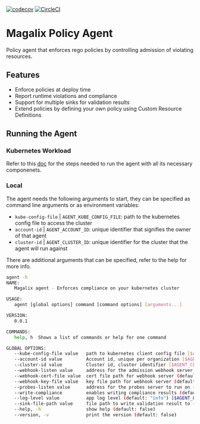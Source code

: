 [![codecov](https://codecov.io/gh/weaveworks/magalix-policy-agent/branch/dev/graph/badge.svg?token=5HALYBWEIQ)](https://codecov.io/gh/weaveworks/magalix-policy-agent) [![CircleCI](https://circleci.com/gh/weaveworks/magalix-policy-agent.svg?style=shield&circle-token=1d1e7616349e46a7338b44d58c950b0eff08efa7)](https://app.circleci.com/pipelines/github/weaveworks/magalix-policy-agent?branch=dev)


# Magalix Policy Agent

Policy agent that enforces rego policies by controlling admission of violating resources.

## Features

- Enforce policies at deploy time
- Report runtime violations and compliance
- Support for multiple sinks for validation results
- Extend policies by defining your own policy using Custom Resource Definitions

## Running the Agent

### Kubernetes Workload

Refer to this [doc](docs/running_agent.md) for the steps needed to run the agent with all its necessary componenets.

### Local

The agent needs the following arguments to start, they can be specified as command line arguments or as environment variables:

- `kube-config-file` | `AGENT_KUBE_CONFIG_FILE`: path to the kubernetes config file to access the cluster
- `account-id` | `AGENT_ACCOUNT_ID`: unique identifier that signifies the owner of that agent
- `cluster-id` | `AGENT_CLUSTER_ID`: unique identifier for the cluster that the agent will run against

There are additional arguments that can be specified, refer to the help for more info.

```bash
agent -h
NAME:
   Magalix agent - Enforces compliance on your kubernetes cluster

USAGE:
   agent [global options] command [command options] [arguments...]

VERSION:
   0.0.1

COMMANDS:
   help, h  Shows a list of commands or help for one command

GLOBAL OPTIONS:
   --kube-config-file value   path to kubernetes client config file [$AGENT_KUBE_CONFIG_FILE]
   --account-id value         Account id, unique per organization [$AGENT_ACCOUNT_ID]
   --cluster-id value         Cluster id, cluster identifier [$AGENT_CLUSTER_ID]
   --webhook-listen value     address for the admission webhook server to listen on (default: ":8443") [$AGENT_WEBHOOK_LISTEN]
   --webhook-cert-file value  cert file path for webhook server (default: "/certs/tls.crt") [$AGENT_WEBHOOK_CERT_FILE]
   --webhook-key-file value   key file path for webhook server (default: "/certs/tls.key") [$AGENT_WEBHOOK_KEY_FILE]
   --probes-listen value      address for the probes server to run on (default: ":9000") [$AGENT_PROBES_LISTEN]
   --write-compliance         enables writing compliance results (default: false) [$AGENT_WRITE_COMPLIANCE]
   --log-level value          app log level (default: "info") [$AGENT_LOG_LEVEL]
   --sink-file-path value     file path to write validation result to (default: "/tmp/results.json") [$AGENT_SINK_FILE_PATH]
   --help, -h                 show help (default: false)
   --version, -v              print the version (default: false)
```
